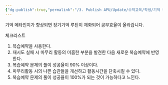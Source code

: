 ```yaml
---
{"dg-publish":true,"permalink":"/3. Publish APU/Update/수학교육/학생/기억 메타인지/","dgPassFrontmatter":true,"noteIcon":"","created":"","updated":""}
---
```


기억 메타인지가 향상되면 장기기억 루틴이 체화되어 공부효율이 올라갑니다.

체크리스트

1. 복습예약을 사용한다.
2. 재시도 실패 시 마무리 활동의 미흡한 부분을 발견한 다음 새로운 복습예약에 반영한다.
3. 복습예약 문제의 풀이 성공율이 90% 이상이다.
4. 마무리활동 시의 나쁜 습관들을 개선하고 활동시간을 단축시킬 수 있다.
5. 복습예약 문제의 풀이 성공율이 100%가 되는 것이 가능하다고 느낀다.